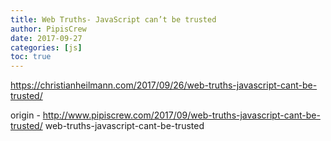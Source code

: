 ```yaml
---
title: Web Truths- JavaScript can’t be trusted
author: PipisCrew
date: 2017-09-27
categories: [js]
toc: true
---
```


https://christianheilmann.com/2017/09/26/web-truths-javascript-cant-be-trusted/

origin - http://www.pipiscrew.com/2017/09/web-truths-javascript-cant-be-trusted/ web-truths-javascript-cant-be-trusted